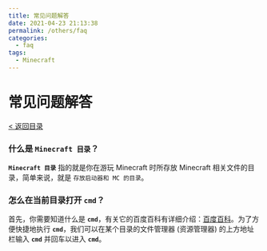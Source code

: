 ```yaml
---
title: 常见问题解答
date: 2021-04-23 21:13:38
permalink: /others/faq
categories:
  - faq
tags:
  - Minecraft
---
```


# 常见问题解答

[< 返回目录](/tree)

### 什么是 **`Minecraft 目录`**？

**`Minecraft 目录`** 指的就是你在游玩 Minecraft 时所存放 Minecraft 相关文件的目录，简单来说，就是 `存放启动器和 MC 的目录`。

### 怎么在当前目录打开 **`cmd`**？

首先，你需要知道什么是 **`cmd`**，有关它的百度百科有详细介绍：[百度百科](https://baike.baidu.com/item/CMD命令)。为了方便快捷地执行 **`cmd`**，我们可以在某个目录的文件管理器 (资源管理器) 的上方地址栏输入 **`cmd`** 并回车以进入 **`cmd`**。


